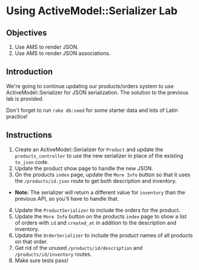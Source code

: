 # Using ActiveModel::Serializer Lab

## Objectives
  
  1. Use AMS to render JSON.
  2. Use AMS to render JSON associations.

## Introduction

We're going to continue updating our products/orders system to use
ActiveModel::Serializer for JSON serialization. The solution to the
previous lab is provided.

Don't forget to run `rake db:seed` for some starter data and lots of
Latin practice!

## Instructions

1. Create an ActiveModel::Serializer for `Product` and update the
   `products_controller` to use the new serializer in place of the
existing `to_json` code.
2. Update the product show page to handle the new JSON.
3. On the products `index` page, update the `More Info` button so that it
   uses the `/products/id.json` route to get both description and
inventory.
  * **Note:** The serializer will return a different value for
    `inventory` than the previous API, so you'll have to handle that.
4. Update the `ProductSerializer` to include the orders for the product.
5. Update the `More Info` button on the products `index` page to show a
   list of orders with `id` and `created_at` in addition to the
description and inventory.
6. Update the `OrderSerializer` to include the product names of all
   products on that order.
7. Get rid of the unused `/products/id/description` and
   `/products/id/inventory` routes.
8. Make sure tests pass!
